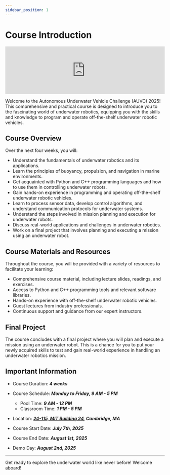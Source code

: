 ```yaml
---
sidebar_position: 1
---
```


# Course Introduction

<!-- Insert slides and allow full screen -->

<iframe src="https://blksail-edu.github.io/slides/2025_day0" width="100%" height={320} frameborder="0" allowfullscreen></iframe>

Welcome to the Autonomous Underwater Vehicle Challenge (AUVC) 2025!
This comprehensive and practical course is designed to introduce you to the fascinating world of underwater robotics, equipping you with the skills and knowledge to program and operate off-the-shelf underwater robotic vehicles.

## Course Overview

Over the next four weeks, you will:

- Understand the fundamentals of underwater robotics and its applications.
- Learn the principles of buoyancy, propulsion, and navigation in marine environments.
- Get acquainted with Python and C++ programming languages and how to use them in controlling underwater robots.
- Gain hands-on experience in programming and operating off-the-shelf underwater robotic vehicles.
- Learn to process sensor data, develop control algorithms, and understand communication protocols for underwater systems.
- Understand the steps involved in mission planning and execution for underwater robots.
- Discuss real-world applications and challenges in underwater robotics.
- Work on a final project that involves planning and executing a mission using an underwater robot.

## Course Materials and Resources

Throughout the course, you will be provided with a variety of resources to facilitate your learning:

- Comprehensive course material, including lecture slides, readings, and exercises.
- Access to Python and C++ programming tools and relevant software libraries.
- Hands-on experience with off-the-shelf underwater robotic vehicles.
- Guest lectures from industry professionals.
- Continuous support and guidance from our expert instructors.

## Final Project

The course concludes with a final project where you will plan and execute a mission using an underwater robot.
This is a chance for you to put your newly acquired skills to test and gain real-world experience in handling an underwater robotics mission.

## Important Information

- Course Duration: **_4 weeks_**

- Course Schedule: **_Monday to Friday, 9 AM - 5 PM_**
  - Pool Time: **_9 AM - 12 PM_**
  - Classroom Time: **_1 PM - 5 PM_**

- Location: **_[24-115, MIT Building 24](https://whereis.mit.edu/?go=24), Cambridge, MA_**

- Course Start Date: **_July 7th, 2025_**

- Course End Date: **_August 1st, 2025_**

- Demo Day: **_August 2nd, 2025_**

---

Get ready to explore the underwater world like never before!
Welcome aboard!
